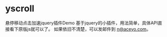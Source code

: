 yscroll
=======

悬停移动点击加速jquery插件Demo
基于jquery的小插件，用法简单，具体API直接看下原版js就可以了。
如果依旧不清楚，可以发邮件到 n@aceyo.com。
